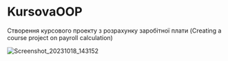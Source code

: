 # KursovaOOP
Створення курсового проекту з розрахунку заробітної плати (Creating a course project on payroll calculation)

![Screenshot_20231018_143152](https://github.com/vuvuzelich/KursovaOOP/assets/100864738/2f8a2694-f38d-4115-8eb6-03ed17982141)
